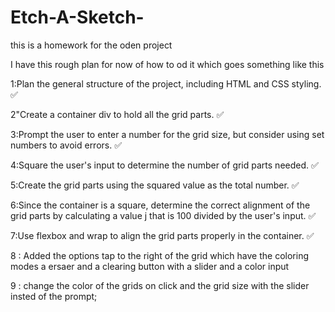 # Etch-A-Sketch-
this is a homework for the oden project 

I have this rough plan for now of how to od it which goes something like this  

1:Plan the general structure of the project, including HTML and CSS styling. ✅

2"Create a container div to hold all the grid parts. ✅

3:Prompt the user to enter a number for the grid size, but consider using set numbers to avoid errors. ✅

4:Square the user's input to determine the number of grid parts needed. ✅

5:Create the grid parts using the squared value as the total number. ✅

6:Since the container is a square, determine the correct alignment of the grid parts by calculating a value j that is 100 divided by the user's input. ✅

7:Use flexbox and wrap to align the grid parts properly in the container. ✅

8 : Added the options tap to the right of the grid which have the coloring modes a ersaer and a clearing button with a slider and a color input 

9 : change the color of the grids on click and the grid size with the slider insted of the prompt;

